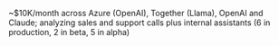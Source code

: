~$10K/month across Azure (OpenAI), Together (Llama), OpenAI and Claude; analyzing sales and support calls plus internal assistants (6 in production, 2 in beta, 5 in alpha)

